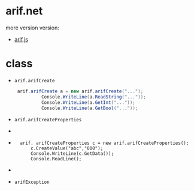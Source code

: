 # arif.net
more version version:
* [arif.js](github.com/alexberga757/arif/)


# class
* `arif.arifCreate`
  ```csharp
   arif.arifCreate a = new arif.arifCreate("...");
            Console.WriteLine(a.ReadString("..."));
            Console.WriteLine(a.GetInt("..."));
            Console.WriteLine(a.GetBool("..."));
  ```
* `arif.arifCreateProperties`
* ```csharp
*       arif. arifCreateProperties c = new arif.arifCreateProperties();
            c.CreateValue("abc","000");
            Console.WriteLine(c.GetData());
            Console.ReadLine();
* ```
* `arifException`
